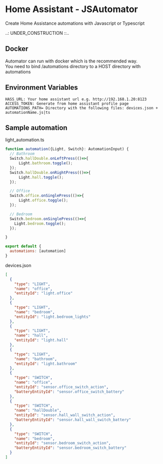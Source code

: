 # Home Assistant - JSAutomator
Create Home Assistance automations with Javascript or Typescript

..: UNDER_CONSTRUCTION ::..

## Docker
Automator can run with docker which is the recommended way.  
You need to bind /automations directory to a HOST directory with automations  
  
  
## Environment Variables
```
HASS_URL: Your home assistant url e.g. http://192.168.1.20:8123
ACCESS_TOKEN: Generate from home assistant profile page
AUTOMATIONS_PATH= Directory with the following files: devices.json + automationName.js|ts
```


## Sample automation

light_automation.ts
```javascript
function automation({Light, Switch}: AutomationInput) {
  // Bathroom
  Switch.hallDouble.onLeftPress(()=>{
      Light.bathroom.toggle();
  });
  Switch.hallDouble.onRightPress(()=>{
      Light.hall.toggle();
  });

  // Office
  Switch.office.onSinglePress(()=>{
      Light.office.toggle();
  });

  // Bedroom
  Switch.bedroom.onSinglePress(()=>{
    Light.bedroom.toggle();
  });

}

export default {
  automations: [automation]
}

```

devices.json
```json
[
  {
    "type": "LIGHT",
    "name": "office",
    "entityId": "light.office"
  },
  {
    "type": "LIGHT",
    "name": "bedroom",
    "entityId": "light.bedroom_lights"
  },
  {
    "type": "LIGHT",
    "name": "hall",
    "entityId": "light.hall"
  },
  {
    "type": "LIGHT",
    "name": "bathroom",
    "entityId": "light.bathroom"
  },
  {
    "type": "SWITCH",
    "name": "office",
    "entityId": "sensor.office_switch_action",
    "batteryEntityId": "sensor.office_switch_battery"
  },
  {
    "type": "SWITCH",
    "name": "hallDouble",
    "entityId": "sensor.hall_wall_switch_action",
    "batteryEntityId": "sensor.hall_wall_switch_battery"
  },
  {
    "type": "SWITCH",
    "name": "bedroom",
    "entityId": "sensor.bedroom_switch_action",
    "batteryEntityId": "sensor.bedroom_switch_battery"
  }
]

```
